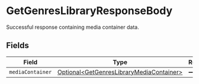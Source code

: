 # GetGenresLibraryResponseBody

Successful response containing media container data.


## Fields

| Field                                                                                                  | Type                                                                                                   | Required                                                                                               | Description                                                                                            |
| ------------------------------------------------------------------------------------------------------ | ------------------------------------------------------------------------------------------------------ | ------------------------------------------------------------------------------------------------------ | ------------------------------------------------------------------------------------------------------ |
| `mediaContainer`                                                                                       | [Optional\<GetGenresLibraryMediaContainer>](../../models/operations/GetGenresLibraryMediaContainer.md) | :heavy_minus_sign:                                                                                     | N/A                                                                                                    |